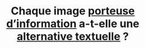 ---
title: Chaque image [porteuse d’information](#g-porteuse-information) a-t-elle une [alternative textuelle](#g-alternative-textuelle-image) ?
---